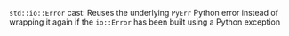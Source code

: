 `std::io::Error` cast: Reuses the underlying `PyErr` Python error instead of wrapping it again if the `io::Error` has been built using a Python exception
